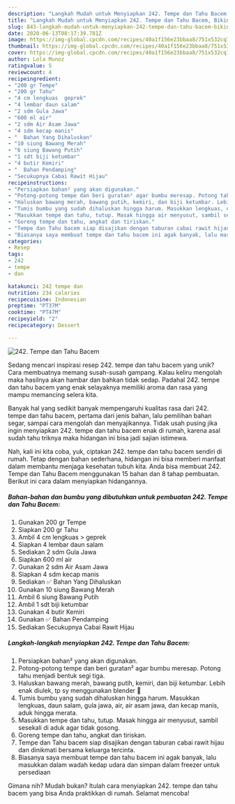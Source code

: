 ```yaml
---
description: "Langkah Mudah untuk Menyiapkan 242. Tempe dan Tahu Bacem, Bikin Ngiler"
title: "Langkah Mudah untuk Menyiapkan 242. Tempe dan Tahu Bacem, Bikin Ngiler"
slug: 843-langkah-mudah-untuk-menyiapkan-242-tempe-dan-tahu-bacem-bikin-ngiler
date: 2020-06-13T08:17:39.781Z
image: https://img-global.cpcdn.com/recipes/40a1f156e23bbaa8/751x532cq70/242-tempe-dan-tahu-bacem-foto-resep-utama.jpg
thumbnail: https://img-global.cpcdn.com/recipes/40a1f156e23bbaa8/751x532cq70/242-tempe-dan-tahu-bacem-foto-resep-utama.jpg
cover: https://img-global.cpcdn.com/recipes/40a1f156e23bbaa8/751x532cq70/242-tempe-dan-tahu-bacem-foto-resep-utama.jpg
author: Lola Munoz
ratingvalue: 5
reviewcount: 4
recipeingredient:
- "200 gr Tempe"
- "200 gr Tahu"
- "4 cm lengkuas  geprek"
- "4 lembar daun salam"
- "2 sdm Gula Jawa"
- "600 ml air"
- "2 sdm Air Asam Jawa"
- "4 sdm kecap manis"
- "  Bahan Yang Dihaluskan"
- "10 siung Bawang Merah"
- "6 siung Bawang Putih"
- "1 sdt biji ketumbar"
- "4 butir Kemiri"
- "  Bahan Pendamping"
- "Secukupnya Cabai Rawit Hijau"
recipeinstructions:
- "Persiapkan bahan² yang akan digunakan."
- "Potong-potong tempe dan beri guratan² agar bumbu meresap. Potong tahu menjadi bentuk segi tiga."
- "Haluskan bawang merah, bawang putih, kemiri, dan biji ketumbar. Lebih enak diulek, tp sy menggunakan blender 🤭"
- "Tumis bumbu yang sudah dihaluskan hingga harum. Masukkan lengkuas, daun salam, gula jawa, air, air asam jawa, dan kecap manis, aduk hingga merata."
- "Masukkan tempe dan tahu, tutup. Masak hingga air menyusut, sambil sesekali di aduk agar tidak gosong."
- "Goreng tempe dan tahu, angkat dan tiriskan."
- "Tempe dan Tahu bacem siap disajikan dengan taburan cabai rawit hijau dan dinikmati bersama keluarga tercinta."
- "Biasanya saya membuat tempe dan tahu bacem ini agak banyak, lalu masukkan dalam wadah kedap udara dan simpan dalam freezer untuk persediaan"
categories:
- Resep
tags:
- 242
- tempe
- dan

katakunci: 242 tempe dan 
nutrition: 234 calories
recipecuisine: Indonesian
preptime: "PT37M"
cooktime: "PT47M"
recipeyield: "2"
recipecategory: Dessert

---
```



![242. Tempe dan Tahu Bacem](https://img-global.cpcdn.com/recipes/40a1f156e23bbaa8/751x532cq70/242-tempe-dan-tahu-bacem-foto-resep-utama.jpg)

Sedang mencari inspirasi resep 242. tempe dan tahu bacem yang unik? Cara membuatnya memang susah-susah gampang. Kalau keliru mengolah maka hasilnya akan hambar dan bahkan tidak sedap. Padahal 242. tempe dan tahu bacem yang enak selayaknya memiliki aroma dan rasa yang mampu memancing selera kita.

Banyak hal yang sedikit banyak mempengaruhi kualitas rasa dari 242. tempe dan tahu bacem, pertama dari jenis bahan, lalu pemilihan bahan segar, sampai cara mengolah dan menyajikannya. Tidak usah pusing jika ingin menyiapkan 242. tempe dan tahu bacem enak di rumah, karena asal sudah tahu triknya maka hidangan ini bisa jadi sajian istimewa.




Nah, kali ini kita coba, yuk, ciptakan 242. tempe dan tahu bacem sendiri di rumah. Tetap dengan bahan sederhana, hidangan ini bisa memberi manfaat dalam membantu menjaga kesehatan tubuh kita. Anda bisa membuat 242. Tempe dan Tahu Bacem menggunakan 15 bahan dan 8 tahap pembuatan. Berikut ini cara dalam menyiapkan hidangannya.

<!--inarticleads1-->

##### Bahan-bahan dan bumbu yang dibutuhkan untuk pembuatan 242. Tempe dan Tahu Bacem:

1. Gunakan 200 gr Tempe
1. Siapkan 200 gr Tahu
1. Ambil 4 cm lengkuas &gt; geprek
1. Siapkan 4 lembar daun salam
1. Sediakan 2 sdm Gula Jawa
1. Siapkan 600 ml air
1. Gunakan 2 sdm Air Asam Jawa
1. Siapkan 4 sdm kecap manis
1. Sediakan  ✅ Bahan Yang Dihaluskan
1. Gunakan 10 siung Bawang Merah
1. Ambil 6 siung Bawang Putih
1. Ambil 1 sdt biji ketumbar
1. Gunakan 4 butir Kemiri
1. Gunakan  ✅ Bahan Pendamping
1. Sediakan Secukupnya Cabai Rawit Hijau




<!--inarticleads2-->

##### Langkah-langkah menyiapkan 242. Tempe dan Tahu Bacem:

1. Persiapkan bahan² yang akan digunakan.
1. Potong-potong tempe dan beri guratan² agar bumbu meresap. Potong tahu menjadi bentuk segi tiga.
1. Haluskan bawang merah, bawang putih, kemiri, dan biji ketumbar. Lebih enak diulek, tp sy menggunakan blender 🤭
1. Tumis bumbu yang sudah dihaluskan hingga harum. Masukkan lengkuas, daun salam, gula jawa, air, air asam jawa, dan kecap manis, aduk hingga merata.
1. Masukkan tempe dan tahu, tutup. Masak hingga air menyusut, sambil sesekali di aduk agar tidak gosong.
1. Goreng tempe dan tahu, angkat dan tiriskan.
1. Tempe dan Tahu bacem siap disajikan dengan taburan cabai rawit hijau dan dinikmati bersama keluarga tercinta.
1. Biasanya saya membuat tempe dan tahu bacem ini agak banyak, lalu masukkan dalam wadah kedap udara dan simpan dalam freezer untuk persediaan




Gimana nih? Mudah bukan? Itulah cara menyiapkan 242. tempe dan tahu bacem yang bisa Anda praktikkan di rumah. Selamat mencoba!
